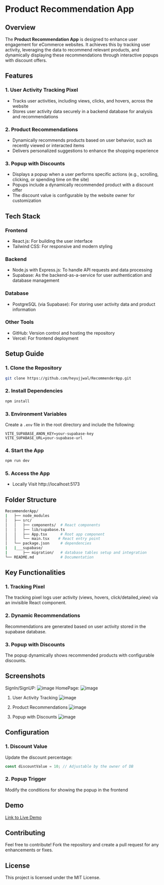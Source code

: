 # Product Recommendation App

## Overview
The **Product Recommendation App** is designed to enhance user engagement for eCommerce websites. It achieves this by tracking user activity, leveraging the data to recommend relevant products, and dynamically displaying these recommendations through interactive popups with discount offers.

## Features

### 1. User Activity Tracking Pixel
- Tracks user activities, including views, clicks, and hovers, across the website
- Stores user activity data securely in a backend database for analysis and recommendations

### 2. Product Recommendations
- Dynamically recommends products based on user behavior, such as recently viewed or interacted items
- Delivers personalized suggestions to enhance the shopping experience

### 3. Popup with Discounts
- Displays a popup when a user performs specific actions (e.g., scrolling, clicking, or spending time on the site)
- Popups include a dynamically recommended product with a discount offer
- The discount value is configurable by the website owner for customization

## Tech Stack

### Frontend
- React.js: For building the user interface
- Tailwind CSS: For responsive and modern styling

### Backend
- Node.js with Express.js: To handle API requests and data processing
- Supabase: As the backend-as-a-service for user authentication and database management

### Database
- PostgreSQL (via Supabase): For storing user activity data and product information

### Other Tools
- GitHub: Version control and hosting the repository
- Vercel: For frontend deployment

## Setup Guide

### 1. Clone the Repository
```bash
git clone https://github.com/heyujjwal/RecommenderApp.git
```

### 2. Install Dependencies
```bash
npm install
```

### 3. Environment Variables
Create a `.env` file in the root directory and include the following:
```env
VITE_SUPABASE_ANON_KEY=your-supabase-key
VITE_SUPABASE_URL=your-supabase-url
```

### 4. Start the App

```bash
npm run dev
```

### 5. Access the App
- Locally Visit http://localhost:5173

## Folder Structure
```bash
RecommenderApp/
|   ├── node_modules
│   ├── src/
│   │   ├── components/  # React components
│   │   ├── lib/supabase.ts
│   │   ├── App.tsx      # Root app component
│   │   └── main.tsx    # React entry point
│   └── package.json     # dependencies
|   |___supabase/
|       ├── migration/   # database tables setup and integration
└── README.md            # Documentation
```

## Key Functionalities

### 1. Tracking Pixel
The tracking pixel logs user activity (views, hovers, click/detailed_view) via an invisible React component.


### 2. Dynamic Recommendations
Recommendations are generated based on user activity stored in the supabase database.

### 3. Popup with Discounts
The popup dynamically shows recommended products with configurable discounts.

## Screenshots
SignIn/SignUP:
![image](https://github.com/user-attachments/assets/fb15a928-b637-4c2a-9671-eec373a9b13f)
HomePage:
![image](https://github.com/user-attachments/assets/413051cc-63b5-42e9-a1d1-2c90ca166f4e)

1. User Activity Tracking
![image](https://github.com/user-attachments/assets/2ee307bb-9633-4fcc-b960-5762a7fcfc7d)

2. Product Recommendations
![image](https://github.com/user-attachments/assets/58ed4a01-88fa-4d02-8342-b8abacd44371)

3. Popup with Discounts
![image](https://github.com/user-attachments/assets/48a72f02-d66e-4320-aba8-3a0c34591c27)

## Configuration

### 1. Discount Value
Update the discount percentage:
```ts
const discountValue = 10; // Adjustable by the owner of DB
```

### 2. Popup Trigger
Modify the conditions for showing the popup in the frontend

## Demo
[Link to Live Demo](https://recommender-app-omega.vercel.app/)


## Contributing
Feel free to contribute! Fork the repository and create a pull request for any enhancements or fixes.

## License
This project is licensed under the MIT License.
